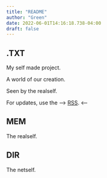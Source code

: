 ```yaml
---
title: "README"
author: "Green"
date: 2022-06-01T14:16:18.738-04:00
draft: false
---
```


## .TXT

My self made project.

A world of our creation.

Seen by the realself.

For updates, use the --> [RSS](http://txt.netescape.org/index.xml). <--

## MEM

The realself.

## DIR

The netself.